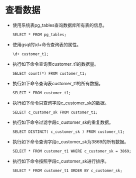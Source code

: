 # 查看数据

-   使用系统表pg\_tables查询数据库所有表的信息。

    ```
    SELECT * FROM pg_tables;
    ```

-   使用gsql的\\d+命令查询表的属性。

    ```
    \d+ customer_t1;
    ```

-   执行如下命令查询表customer\_t1的数据量。

    ```
    SELECT count(*) FROM customer_t1;
    ```

-   执行如下命令查询表customer\_t1的所有数据。

    ```
    SELECT * FROM customer_t1;
    ```

-   执行如下命令只查询字段c\_customer\_sk的数据。

    ```
    SELECT c_customer_sk FROM customer_t1;
    ```

-   执行如下命令过滤字段c\_customer\_sk的重复数据。

    ```
    SELECT DISTINCT( c_customer_sk ) FROM customer_t1;
    ```

-   执行如下命令查询字段c\_customer\_sk为3869的所有数据。

    ```
    SELECT * FROM customer_t1 WHERE c_customer_sk = 3869;
    ```

-   执行如下命令按照字段c\_customer\_sk进行排序。

    ```
    SELECT * FROM customer_t1 ORDER BY c_customer_sk;
    ```
